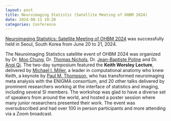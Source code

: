 ```yaml
---
layout: post
title: Neuroimaging Statistic (Satellite Meeting of OHBM 2024)
date: 2024-08-11 19:20 
categories: Conference
---
```


[Neuroimaging Statistics: Satellite Meeting of OHBM 2024](https://sites.google.com/view/neuroimaging2024) was successfully held in Seoul, South Korea from June 20 to 21, 2024.

The Neuroimaging Statistics satellite event of OHBM 2024 was organized by Dr. [Moo Chung](https://pages.stat.wisc.edu/~mchung/), Dr. [Thomas Nichols](https://www.bdi.ox.ac.uk/Team/t-e-nichols/), Dr. [Jean-Baptiste Poline](https://www.mcgill.ca/neuro/jean-baptiste-poline-phd/) and Dr. [Anqi Qi](https://cde.nus.edu.sg/bme/staff/dr-qiu-anqi/). 
The two-day symposium featured the **Keith Worsley Lecture**, delivered by [Michael I. Miller](https://www.bme.jhu.edu/people/faculty/michael-i-miller/), a leader in computational anatomy who knew Keith, a keynote by [Paul M. Thompson](https://keck.usc.edu/faculty-search/paul-m-thompson/), who has transformed neuroimaging meta analysis with the ENIGMA consortium, and 20 other talks delivered by prominent researchers working at the interface of statistics and imaging, including several SI members. The workshop was glad to have a diverse set of speakers from around the world, and hosted a poster session where many junior researchers presented their work. The event was oversubscribed and had over 100 in person participants and more attending via a Zoom broadcast.
